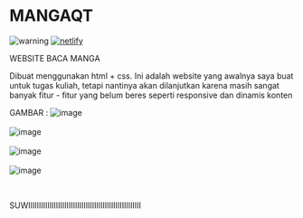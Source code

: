 # MANGAQT
<a><img alt='warning' src='https://img.shields.io/badge/NOT_RESPONSIVE YET-100000?style=for-the-badge&logo=warning&logoColor=white&labelColor=black&color=E4037F'/></a>
<a href='https://sensational-faloodeh-cbd2b9.netlify.app' target="_blank"><img alt='netlify' src='https://img.shields.io/badge/LIVE_PREVIEW-100000?style=for-the-badge&logo=netlify&logoColor=white&labelColor=black&color=0368FF'/></a> 

WEBSITE BACA MANGA

Dibuat menggunakan html + css. Ini adalah website yang awalnya saya buat untuk tugas kuliah, tetapi nantinya akan dilanjutkan karena masih sangat banyak fitur - fitur yang belum beres seperti responsive dan dinamis konten

GAMBAR : 
![image](https://user-images.githubusercontent.com/106018819/193988551-c09b51fb-19e2-4284-9f39-8fcf42cbded1.png)
<br><br>
![image](https://user-images.githubusercontent.com/106018819/193988595-6572d39a-3eb7-4e48-9c6b-6b695dc1472b.png)
<br><br>
![image](https://user-images.githubusercontent.com/106018819/193988625-cee7b599-09f5-47b1-8224-24a5c37f645d.png)
<br><br>
![image](https://user-images.githubusercontent.com/106018819/193988682-4ae246c5-a719-44df-bb90-2136f24c2385.png)

<br>

SUWIIIIIIIIIIIIIIIIIIIIIIIIIIIIIIIIIIIIIIIIIIIIIIIIIIIII
